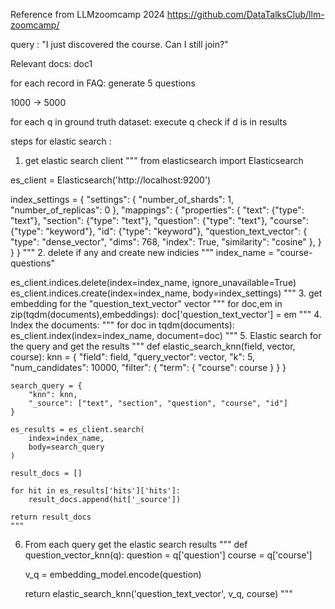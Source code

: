 Reference from  LLMzoomcamp 2024
https://github.com/DataTalksClub/llm-zoomcamp/

query : "I just discovered the course. Can I still join?"

Relevant docs: doc1

for each record in  FAQ:
    generate 5 questions

1000 ->  5000

for each q in ground truth dataset:
    execute q
    check if d is in results

steps for elastic search :
1. get elastic search client
"""
from elasticsearch import Elasticsearch

es_client = Elasticsearch('http://localhost:9200') 

index_settings = {
    "settings": {
        "number_of_shards": 1,
        "number_of_replicas": 0
    },
    "mappings": {
        "properties": {
            "text": {"type": "text"},
            "section": {"type": "text"},
            "question": {"type": "text"},
            "course": {"type": "keyword"},
            "id": {"type": "keyword"},
            "question_text_vector": {
                "type": "dense_vector",
                "dims": 768,
                "index": True,
                "similarity": "cosine"
            },
        }
    }
}
"""
2. delete if any and create new indicies
"""
index_name = "course-questions"

es_client.indices.delete(index=index_name, ignore_unavailable=True)
es_client.indices.create(index=index_name, body=index_settings)
""" 
3. get embedding for the "question_text_vector" vector
"""
for doc,em in zip(tqdm(documents),embeddings):
    doc['question_text_vector'] = em
"""
4. Index the documents:
"""
for doc in tqdm(documents):
    es_client.index(index=index_name, document=doc)
"""
5.  Elastic search for the query and get the results 
"""
def elastic_search_knn(field, vector, course):
    knn = {
        "field": field,
        "query_vector": vector,
        "k": 5,
        "num_candidates": 10000,
        "filter": {
            "term": {
                "course": course
            }
        }
    }

    search_query = {
        "knn": knn,
        "_source": ["text", "section", "question", "course", "id"]
    }

    es_results = es_client.search(
        index=index_name,
        body=search_query
    )
    
    result_docs = []
    
    for hit in es_results['hits']['hits']:
        result_docs.append(hit['_source'])

    return result_docs
    """

6. From each query get the elastic search results 
"""
def question_vector_knn(q):
    question = q['question']
    course = q['course']

    v_q = embedding_model.encode(question)

    return elastic_search_knn('question_text_vector', v_q, course)
    """
